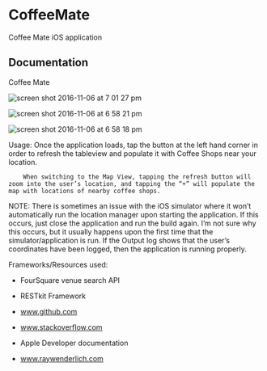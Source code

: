 # CoffeeMate
Coffee Mate iOS application

Documentation
-------------
Coffee Mate


![screen shot 2016-11-06 at 7 01 27 pm](https://cloud.githubusercontent.com/assets/10936705/20047793/7a97b7ce-a46c-11e6-9bf7-a2cc05e4f192.png)

![screen shot 2016-11-06 at 6 58 21 pm](https://cloud.githubusercontent.com/assets/10936705/20047777/5656290e-a46c-11e6-9a31-22a09475d39f.png)

![screen shot 2016-11-06 at 6 58 18 pm](https://cloud.githubusercontent.com/assets/10936705/20047830/c1769354-a46c-11e6-9499-2f2e741edf17.png)


Usage: 	Once the application loads, tap the button at the left hand corner in order to refresh the tableview and populate it with Coffee Shops near your location. 

		When switching to the Map View, tapping the refresh button will zoom into the user’s location, and tapping the “+” will populate the map with locations of nearby coffee shops. 


NOTE: There is sometimes an issue with the iOS simulator where it won’t automatically run the location manager upon starting the application. If this occurs, just close the application and run the build again. I’m not sure why this occurs, but it usually happens upon the first time that the simulator/application is run. If the Output log shows that the user’s coordinates have been logged, then the application is running properly.

Frameworks/Resources used:
- FourSquare venue search API

- RESTkit Framework

- www.github.com

- www.stackoverflow.com

- Apple Developer documentation

- www.raywenderlich.com


